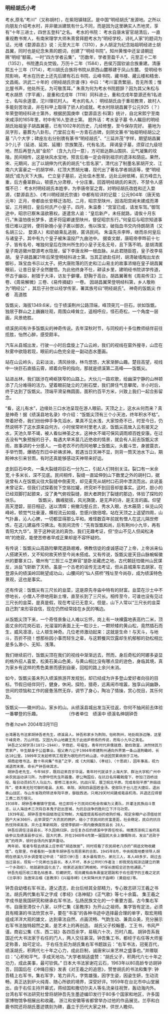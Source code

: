 ### 明经胡氏小考
考水,原名“考川”（又称胡村），在紫阳镇辖区。是中国“明经胡氏”发源地。之所以向朋友介绍考水村，并非徽派建筑有什么不同，而是因为这里确实人杰地灵，享有“十年三进士，四世五登科”之名。
考水的书院：
考水自唐末宦官胡清后，一直重视教书育人，有南宋理学大师朱熹曾拜题考水为“明经学校，诗礼人家”的题词为证。光绪《婺源县志》说：元至大三年（1310），乡人胡淀为纪念始祖明经进士胡昌翼，同时也是纪念朱熹的题词，创建了“明经书院”。知州黄惟中还呈请朝廷赐“明经”额匾。一时“四方学者云集”，“历数年，学者至盈千人”。元至正十二年（1352），书院遭兵炎焚毁。万历十二年（1584），邑侯万国钦谕合族重建。清康熙五十三年（1714），考川胡氏合族将书院从原西山麓移建于凤山东麓。
受明经书院影响，考水在历史上还先后建有石丘书院、云峰书院、藏书楼、藏云楼和精舍、文昌阁。洪武二十年的《明经胡氏宗谱·序》中曰：“考川富贵繁丽，吾无所羡；惟比屋书声，他处所无，为可敬羡耳。” 
朱熹为何为考水书院题辞？因为其父朱松与考水胡昂（字平甫），是重和戊戌年（1118）同科进士，重和戊戌年婺源还有1名进士，名叫余道潜，沱川理坑村人。
考水的名人：
明经胡氏由于重视教育，故村人多能刻苦攻读，并在科甲上取得了骄人的成就。考水村除胡昌翼于公元925（？）年荣登明经科进士第外，根据民国庚申《婺源县志·科第》统计，自北宋熙宁至南宋咸淳的165年里，村中有16人登进士第。
题外话：考水皇子墓
令人瞩目的明经胡氏始祖皇子胡昌翼墓，已有1002年的历史，几经修整，至今保存完好。
墓地为凤字形，墓葬为八卦形。门堂前立有一方青石古碑，刻阴文篆书“始祖明经胡公之墓 ”八个大字；碑座左右分别镌有篆书“明经胡氏”、“三延并茂”字样，期望胡昌翼3个儿子（延进、延宾、延臻）宗族繁茂，代有名流。
拜谒皇子墓，须穿过九级坦地，然后再登九层“金阶” （含九九归一意），方可抵达群山围拱、云气凝集的坟陵。民间相传，这是块风水宝地，预言后裔一定会得到祖宗的遗泽和荫庇。果然，宋、元期间，出了以胡伸为代表的胡氏“七哲名家”，清代出了制墨名家胡开文、江南六大富豪之一的胡学梓、红顶大贾胡光墉，现代出了著名学者胡适等，使“明经胡氏”成为天下大族。
伫立皇子墓前，近处佳木葱茏，远处云树依稀，前方峰峦九重，后方叠翠群山，顿感九分肃穆，十分庄重。回首明经胡氏的来历，不禁令人感慨不已：
考水村明经胡氏本姓李，为李唐帝室之胄。对明经胡氏改姓和迁入婺源，《婺源县志》、《考川明经胡氏宗谱》中都有较详的记载：公元904年（唐天佑元年）正月，帝都由长安移迁洛阳，二月，昭宗至陕州，因洛阳宫阙未建成而滞留。三月朔日，皇后何氏产小皇子。四月，朱温奏：“宫室已成，请发车驾。”御驾途中，昭宗已察朱温欲篡权。遂遣宫人谕：“皇后新产，未任就路，请俟十月东行。”朱温怕夜长梦多，遣牙将寇卿速至陕州，督促昭宗东行。”何皇后与昭宗知道事情已难以逆转，便将新娩小皇子裹以御衣，侑以珠宝，破指血书交内侍朗胡清（又名胡三公， 婺源人）和奶娘乘乱逃脱，匿讳民间。
朱温先杀李晔，继而杀何皇后与诸皇子，其中有九个皇子被朱温投尸九曲池中。 据查文献，唐昭帝李晔前十七子，皆有名号，唯独何皇后在陜州所生的小皇子无名无号，且下落不明。是胡清匿皇子南逃徽州婺源考水隐居，留下李唐龙种一根血脉。从此君随臣姓，皇子改李易胡。
皇子胡昌翼21年后荣登明经科进士第。当其正欲赴任时，胡清破墙掏出龙衣御衫，珠宝血书示以太子。把大唐败落的历史和江山易主的故事浓缩在皇子胡昌翼眼前，让昔日皇子全然醒悟。为此他终身不仕，耕读乡里，建明经书院讲学传道，怀古于幽谷，射猎于大泽，访友于僻壤，舒胸于高台。胡昌翼著有《周易传注》三卷、《周易解微》三卷、《易传摘疑》一卷。
因胡昌翼荣登明经科第，乡人敬称为“明经公” ，其后子孙世以经学传家，署其族号曰“明经胡氏”。
神奇的饭甑尖
作者　高道胜
 
饭甑尖，海拔1349.6米，位于绩溪荆州公路顶端，峰顶突兀一巨石，状如饭甑，独居于群山之上巍巍壮观，周围众峰耸立，遥相呼应，怪石奇松，一个角度一层画，风景绝胜。
 
绩溪民间有许多饭甑尖的神奇传说。去年深秋时节，与同校的十多位教师结伴前往揽胜，怡然心醉，感受颇丰。
 
汽车从县城出发，行驶一小时后盘旋上了山云岭，我们的视线在窗外搜寻，山峦在秋雾中欲隐若现，眼前的山色完全是一副动态水墨画。
 
站在山云岭头，云彩淡淡，清风徐徐，林鸟悠悠，大家渐醉山趣。楚目高望，视线中一块巨石直插云霄，顺着向导的指向，那就是绩溪第二高峰——饭甑尖。
 
钻进丛林，我们跋涉在崎岖狭窄的山路上。大伙儿一路欢歌，给幽深宁静的山林顿添了几分难得的活力。望着眼前陡立的刀削石壁，我们屏住气息攀爬，半小时后，终于达到了饭甑尖。顶端平滑呈椭圆面，面积约百平方米，兴致上我们一起合影留念。
 
“看，这儿有水”，边缘处三口水池呈现在游人眼前。天顶之上，这水从何而来？真是神奇！据《绩溪县地名录》中介绍：“饭甑尖顶有三个小天池，终年积水不枯”。带着好奇，我们纷纷伸手争先滔水，果真不见水浅，大家惊奇不已，时至今日，仍然说明不了这水源来自何方。小时侯常听村里老人说，饭甑尖高耸入云有接天之水，天池久旱不竭，被人看似神圣之水，这神水不竭可保风调雨顺百姓安康。在过去没有气象预报的日子，每遇大旱禾苗几近绝收的情景，就会有人前去饭甑尖求雨，故事讲的十分感人。一些老农不约而同地攀上饭甑尖，头戴斗笠，身披蓑衣，手举竹筒，爆晒在烈日中祈祷求神。若遇当日天神不显，则背一筒天池水下山，期盼神水引来甘雨，有时还真能够感动天神带来好运。
 
走到巨石中央，一条大裂缝将巨石一分为二，引起人们特别关注。裂口有一米余宽,十多米长，深不见底。民间相传，裂缝一直延伸到山下数里之外的胡村口，据说曾有人在饭甑尖往大裂缝中倒麦壳，却见麦壳从胡村口石洞中漂流而出。此说虽未曾证实，但我们试探着抛下空易拉罐，终究听不到回音却是事实。这时，胆小的已经双脚打起颤来，没了勇气俯视裂缝，胆大者跨到了裂缝的那边，体验了探险的快乐。
　　
　　饭甑尖，巍峨挺拔，风光旖旎，是无声的诗，是无言的画。仰望高天澄碧，丽日相迎，送以清辉；俯撖沟壑丘峦，秀水入眼，古木蔽荫；纵览山冈峰岭，顿觉气壮豪漫，横视流云如烟，忽感兴致倍增。站在天顶之上遥望四周，山气扑鼻，沁人心脾，一切都显得那么平和。难怪数百年前就有僧人在这儿隔世修炼，在这儿建庙传习佛法。有民间流传：“先有饭甑和尚，后有荆州小九华，再有青阳大九华”。至于这种说法的真伪，我们无趣考证，但“空山不见人但闻松涛响”的绝寂，能使苦修者早成正果却是不容怀疑的。
 
有传说：饭甑尖山高路险攀爬道路艰难，佛教信徒的虔诚感动了上帝，上帝派来仙人搭建天桥，又不知何故天桥至今尚未搭成。又有传说，饭甑尖是天目山脉蜿蜒徽州的要寨关口，徽州有“三担三斗芝麻官”是卧龙藏虎之地，古代朝廷怕徽州山民谋反，派岳飞斩断了天桥。虽是一个古老的谣传无法考证，但从县城乘车去胡家，在登源头的绩溪岭凹眺望成功山，山腰间的“仙人搭桥”残址至今尚存，成为绩溪特色景观，这也是事实。
 
还有传说：饭甑尖有三尺长的韭菜，这是原先寺庙中特有的财富。韭菜在沙土中不停地长，小僧人不停地用新土埋，直至长到了三尺长。相传至今，可谁也没有见过三尺长的韭菜，是真是假，现在考证已无意义。但是，山下人常以“三尺长的韭菜自己割”来形容自信，现在仍然经常挂在乡民的嘴边。
 
从饭甑尖顶下来，一个奇怪景象让人难以忘怀。岗上有一块裸露地表高约二米，顶面丈余的花岗石岩，光溜溜的表面上无一粒沙土，一颗矫矮的黄山松，竟然插石而生，威风凛凛，让人顿生神奇。几位老师激动起来：这就是生命！与天斗，与地斗，百折不挠！想那些因小事而轻生之辈，与这颗餐风饮露却生机郁郁的劲松相比是多么渺小、无知、浅薄。
 
我们继续前行，饭甑尖顶在我们的视线中渐渐远去，然而，身后奇松的阿娜多姿显的格外招人喜爱，松美石美山色美，与黄山相比没有哪点显的逊色，身临其境，真为家乡有这样的秀色美景而感到自豪，回程的路上余兴未消。
 
如今，饭甑尖虽未列入绩溪旅游开发规划，却已经成为许多登山爱好者向往的目标。节假日结伴同行，健身，休闲，探险，猎奇，远离闹市喧嚣，独享山涧幽静，世间的烦恼和工作的疲惫荡然无存，调节了身心，陶冶了情操，赏心悦目，其乐何及。
 
饭甑尖——徽州的山，家乡的山。从绩溪县城出发当天往返，你何不抽闲前去体验一番攀登的乐趣。　　　　　　　（作者单位　绩溪中
绩溪名绅胡钟吾
 
作者:hzwh 2004年3月11日　 
 
    台湾著名书法家胡钟吾老先生，绩溪县人。钟吾称家乡为荆阳，俗称荆州，地处皖浙边陲，这里千峰竞奇，万山环抱。又因九华山地藏王先于此结庐修炼的传说，而有小九华之美名。
     钟吾之父胡学汤(1872—1944)，字商岩，号福生。青年时代弃儒就商，勤俭致富，决然倾其万贯家产，毕生献身于公益事业。祖父寿六公于1904年修建荆州通向外界第一条山道荆磡岭，长达10公里。1909年又发起修筑工程更为艰险的竹岭山道，中途因劳累病倒于工地。
     胡商岩嗜书法，数十年间集“书圣”之字，成《大同篇》、《孝经》、〈十思疏)，因年事高，视力减退而末竟，命长产钟吾继其志。
     胡钟吾老先生，今年98岁，既将迎来百岁华诞。青年时代就读于上海大学、群治大学和广州中央农民运动讲习所，为廖仲恺先生所器重。廖公殉国后，在抗日名将戴戟麾下，参加汀泗桥战役。每日动员85万人马出力，督修江淮水利，抗战兴军，展卫皖北平原。完成阜阳平原“井田战阵”，使本来无险可御的亳县、太和、阜阳、涡阳四县固若金汤。使部队于台儿庄大捷后，退出泰山战区，与山东省政府转进阜阳平原，御敌西进。只用29天时间建成亳县机场，并退还应得督工费二百万银元。
    1938年，胡钟吾奉檄镇守宣城。他立即将十万民间红枪会改编为义勇队，并灌注民族战斗意志，以人海战术三次将日本鬼子赶出宣城，为抗日战争的胜利立下汗马功劳。
     1939年起，胡钟吾宣布田赋改征实物制，大幅度提高稻谷的收购价格，规定余粮户必须借给贫困户大米300斤。此举深受广大农民的拥护，缩小了农民间的贫富差距，社会稳定，民众的抗日热忱持续高涨。并力主革新皖政，促使李鹤龄一周内撤换腐败县长 28人。
     钟吾后调任泾县县长，不久因病归辞，出任复办后的绩溪中学首任校长。继膺苏浙皖三省府高级参议及绩溪县参议长、国大代表，并在1948年4月第一届国民大会上慷慨陈词，发出“还政于民”的呼声，顿时会场内外掌声雷动。
     两年前，笔者专程去绩溪上庄参观“胡适故居”，同时观看了农民胡老八办的“胡适文物收藏馆”。在那里，作者看到一张青年胡钟吾与周恩来的合影。1945年8月，中央皖南地委领导人胡明在绩溪九华乡调查笔记中说：“胡宗(钟)吾：本乡最有势力，弟兄三人，本人40多岁。胡过去当过县长，现有一个兄弟也当县长。本人不坏，本乡公开时(作者注：即我党在皖浙边建立的第一个乡政权)，他就避到昌化去了。他家还送我们两根枪。坏保长唐昭全还告他通匪。”
     钟吾先祖历收江南名帖善本，珍藏研究，现尚藏有由朱熹鉴定题跋和于右任题字的王羲之定武《兰亭序》及唐宋古榻《圣教序》《兴福寺碑》《大宋降州夫子庙碑》(黄庭经)等。
   钟吾自幼嗜右军书法，遵父遗志，赴台后倾其全部精力，专心致志研习王羲之书法，胡氏两代集右军之字成《孝经》《洛神赋》《正气歌》等七十余篇。
     集王羲之字成书是我国研究和继承右军书法，弘扬民族文化的一个重要方面。古今集右军书，自唐至清仅十八家，以怀仁集《圣教序》为开山之祖师。集字皆有定法，必须具有精湛的书法欣赏水平，要在“书圣”的各种书迹中选择最合理的单字，取宏用精组成洋洋大观的雄文，达到章法自然、点画流畅、气韵生动、兼具众美，充分展示右军书法独特超然之美，是艺术上的再创造。
     胡氏父子校翰墨，工王书，书风严谨。商岩公集《东、西二铭》各四百余字，易稿六十次，历时八裁。
     胡钟吾系我国近代大书法家于右任的门人，两人交往甚深。钟吾集工书，都经于右任等大师鉴定称善，始可定论。
     于右任生前为胡氏集右军书题跋云：“右军书法，冠冕百代，绩溪胡氏，积两代七十年之心力，成此巨制，诚唐宋以来艺林之盛事也。”并赠联曰：“心积和平气，手成天地功。”大学者胡适盛赞：“胡氏父子，积两代六七十年之功力，成此美事，最可钦佩。”
     日本大书法家谢花云石，1963年以80高龄专访胡钟吾，回国后在《冲绳日报》发表《对王羲之的追思》，赞誉胡氏的书法和集字:
     钟吾精上右军书，集右军字，笔力非凡，字势雄强，因字生姿，因姿生妍，生动流畅，真正达到炉火纯青、随心所欲的境界，深受好评。1959年在台北市中山堂展出，由于右任主持开幕式，蒋经国和撒切尔夫人等名流亲往祝贺，轰动海内外。
    台湾右军书法研究社曾将胡钟吾先生墨迹编印发行于80多个国家和地区，许多国家博物馆争相展出和收藏。
      浙江和安徽等省都曾举办过他的作品展览。兰亭和白鹿书院还将胡氏墨迹镌刻为碑，矗立于历代大家之林，供世人瞻仰。
